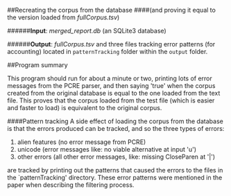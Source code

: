 ##Recreating the corpus from the database
####(and proving it equal to the version loaded from *fullCorpus.tsv*)

######**Input**: *merged_report.db* (an SQLite3 database)

######**Output**: *fullCorpus.tsv* and three files tracking error patterns (for accounting) located in ```patternTracking``` folder within the ```output``` folder.

##Program summary

This program should run for about a minute or two, printing lots of error messages from the PCRE parser, and then saying 'true' when the corpus created from the original database is equal to the one loaded from the text file.  This proves that the corpus loaded from the test file (which is easier and faster to load) is equivalent to the original corpus.

####Pattern tracking
A side effect of loading the corpus from the database is that the errors produced can be tracked, and so the three types of errors:

1. alien features (no error message from PCRE)
2. unicode (error messages like: no viable alternative at input 'u')
3. other errors (all other error messages, like: missing CloseParen at '|')

are tracked by printing out the patterns that caused the errors to the files in the `patternTracking' directory.  These error patterns were mentioned in the paper when describing the filtering process.
